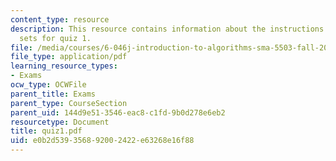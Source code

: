 ```yaml
---
content_type: resource
description: This resource contains information about the instructions and problem
  sets for quiz 1.
file: /media/courses/6-046j-introduction-to-algorithms-sma-5503-fall-2005/e0b2d539356892002422e63268e16f88_quiz1.pdf
file_type: application/pdf
learning_resource_types:
- Exams
ocw_type: OCWFile
parent_title: Exams
parent_type: CourseSection
parent_uid: 144d9e51-3546-eac8-c1fd-9b0d278e6eb2
resourcetype: Document
title: quiz1.pdf
uid: e0b2d539-3568-9200-2422-e63268e16f88
---
```

